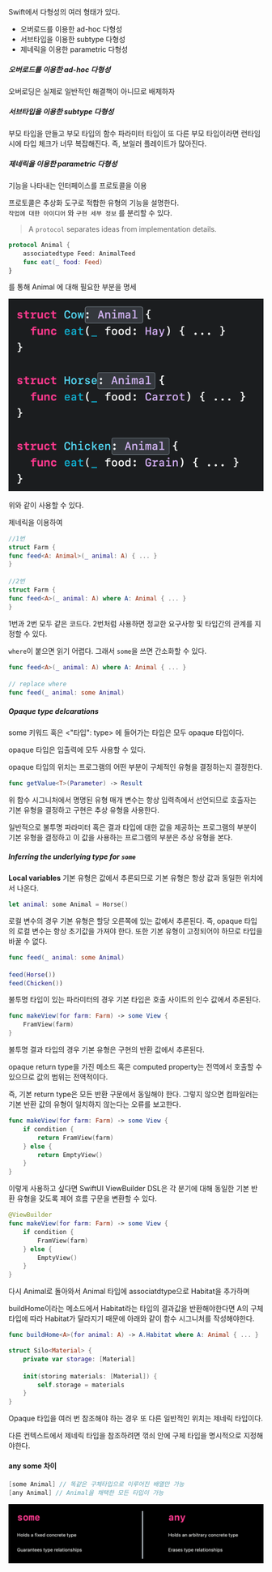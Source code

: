 Swift에서 다형성의 여러 형태가 있다.
- 오버로드를 이용한 ad-hoc 다형성
- 서브타입을 이용한 subtype 다형성
- 제네릭을 이용한 parametric 다형성

##### 오버로드를 이용한 ad-hoc 다형성
오버로딩은 실제로 일반적인 해결책이 아니므로 배제하자
##### 서브타입을 이용한 subtype 다형성
부모 타입을 만들고 부모 타입의 함수 파라미터 타입이 또 다른 부모 타입이라면 런타임 시에 타입 체크가 너무 복잡해진다. 즉, 보일러 플레이트가 많아진다.
##### 제네릭을 이용한 parametric 다형성
기능을 나타내는 인터페이스를 프로토콜을 이용

프로토콜은 추상화 도구로 적합한 유형의 기능을 설명한다.  
`작업에 대한 아이디어` 와 `구현 세부 정보` 를 분리할 수 있다.

> A `protocol` separates ideas from implementation details.

```swift
protocol Animal {
	associatedtype Feed: AnimalTeed
	func eat(_ food: Feed)
}
```

를 통해 Animal 에 대해 필요한 부분을 명세

![](WWDC/WWDC%2022/Pasted%20image%2020241029142011.png)

위와 같이 사용할 수 있다.

제네릭을 이용하여 

```swift
//1번  
struct Farm {  
func feed<A: Animal>(_ animal: A) { ... }  
}  
  
//2번  
struct Farm {  
func feed<A>(_ animal: A) where A: Animal { ... }  
}
```

1번과 2번 모두 같은 코드다. 2번처럼 사용하면 정교한 요구사항 및 타입간의 관계를 지정할 수 있다.

`where`이 붙으면 읽기 어렵다. 그래서 `some`을 쓰면 간소화할 수 있다.

```swift
func feed<A>(_ animal: A) where A: Animal { ... }

// replace where
func feed(_ animal: some Animal)
```

##### Opaque type delcarations

some 키워드 혹은 <"타입": type> 에 들어가는 타입은 모두 opaque 타입이다.

opaque 타입은 입출력에 모두 사용할 수 있다.

opaque 타입의 위치는 프로그램의 어떤 부분이 구체적인 유형을 결정하는지 결정한다.

```swift
func getValue<T>(Parameter) -> Result
```

위 함수 시그니처에서 명명된 유형 매개 변수는 항상 입력측에서 선언되므로 호출자는 기본 유형을 결정하고 구현은 추상 유형을 사용한다.

일반적으로 불투명 파라미터 혹은 결과 타입에 대한 값을 제공하는 프로그램의 부분이 기본 유형을 결정하고 이 값을 사용하는 프로그램의 부분은 추상 유형을 본다.
##### Inferring the underlying type for `some`

**Local variables**
기본 유형은 값에서 추론되므로 기본 유형은 항상 값과 동일한 위치에서 나온다.

```swift
let animal: some Animal = Horse()
```

로컬 변수의 경우 기본 유형은 할당 오른쪽에 있는 값에서 추론된다. 즉, opaque 타입의 로컬 변수는 항상 초기값을 가져야 한다. 또한 기본 유형이 고정되어야 하므로 타입을 바꿀 수 없다.

```swift 
func feed(_ animal: some Animal)

feed(Horse())
feed(Chicken())
```

불투명 타입이 있는 파라미터의 경우 기본 타입은 호출 사이트의 인수 값에서 추론된다.

```swift
func makeView(for farm: Farm) -> some View {
	FramView(farm)
}
```

불투명 결과 타입의 경우 기본 유형은 구현의 반환 값에서 추론된다.

opaque return type을 가진 메소드 혹은 computed property는 전역에서 호출할 수 있으므로 값의 범위는 전역적이다.

즉, 기본 return type은 모든 반환 구문에서 동일해야 한다. 그렇지 않으면 컴파일러는 기본 반환 값의 유형이 일치하지 않는다는 오류를 보고한다.

```swift
func makeView(for farm: Farm) -> some View {
	if condition {
		return FramView(farm)
	} else {
		return EmptyView()
	}
}
```

이렇게 사용하고 싶다면 SwiftUI ViewBuilder DSL은 각 분기에 대해 동일한 기본 반환 유형을 갖도록 제어 흐름 구문을 변환할 수 있다.

```swift
@ViewBuilder
func makeView(for farm: Farm) -> some View {
	if condition {
		FramView(farm)
	} else {
		EmptyView()
	}
}
```

 다시 Animal로 돌아와서 Animal 타입에 associatdtype으로 Habitat을 추가하며 
 
 buildHome이라는 메소드에서 Habitat라는 타입의 결과값을 반환해야한다면 A의 구체 타입에 따라 Habitat가 달라지기 때문에 아래와 같이 함수 시그니처를 작성해야한다.
 
```swift
func buildHome<A>(for animal: A) -> A.Habitat where A: Animal { ... }
```

```swift
struct Silo<Material> {
	private var storage: [Material]

	init(storing materials: [Material]) {
		self.storage = materials
	}
}
```

Opaque 타입을 여러 번 참조해야 하는 경우 또 다른 일반적인 위치는 제네릭 타입이다.

다른 컨텍스트에서 제네릭 타입을 참조하려면 꺾쇠 안에 구체 타입을 명시적으로 지정해야한다.

#### any some 차이
```swift
[some Animal] // 똑같은 구체타입으로 이루어진 배열만 가능
[any Animal] // Animal을 채택한 모든 타입이 가능
```

![](WWDC/WWDC%2022/Pasted%20image%2020241031113802.png)